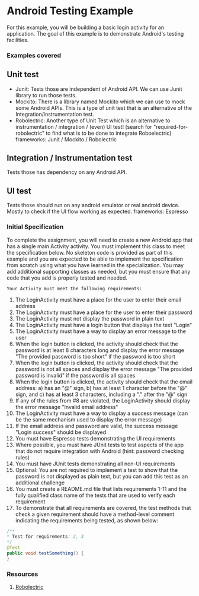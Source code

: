 # Android Testing Example

For this example, you will be building a basic login activity for an application. The goal of this example is to demonstrate Android's testing facilities.


### Examples covered

## Unit test
- Junit: Tests those are independent of Android API. We can use Junit library to run those tests.
- Mockito: There is a library named Mockito which we can use to mock some Android APIs. This is a type of unit test that is an alternative of the Integration/instrumentation test.
- Robolectric: Another type of Unit Test which is an alternative to instrumentation / integration / (even) UI test! (search for "required-for-robolectric" to find what is to be done to integrate Roboelectric)   
frameworks: Junit / Mockito / Robolectric 

## Integration / Instrumentation test
Tests those has dependency on any Android API.  

## UI test
Tests those should run on any android emulator or real android device. Mostly to check if the UI flow working as expected.
frameworks: Espresso


### Initial Specification

To complete the assignment, you will need to create a new Android app that has a single main Activity activity. You must implement this class to meet the specification below. No skeleton code is provided as part of this example and you are expected to be able to implement the specification from scratch using what you have learned in the specialization. You may add additional supporting classes as needed, but you must ensure that any code that you add is properly tested and needed.

```
Your Activity must meet the following requirements:
```

 1. The LoginActivity must have a place for the user to enter their email address
 2. The LoginActivity must have a place for the user to enter their password
 3. The LoginActivity must not display the password in plain text
 4. The LoginActivity must have a login button that displays the text "Login"
 5. The LoginActivity must have a way to display an error message to the user
 6. When the login button is clicked, the activity should check that the password is at least 8 characters long and display the error message "The provided password is too short" if the password is too short
 7. When the login button is clicked, the activity should check that the password is not all spaces and display the error message "The provided password is invalid" if the password is all spaces
 8. When the login button is clicked, the activity should check that the email address: a) has an "@" sign, b) has at least 1 character before the "@" sign, and c) has at least 3 characters, including a "." after the "@" sign
 9. If any of the rules from #8 are violated, the LoginActivity should display the error message "Invalid email address"
 10. The LoginActivity must have a way to display a success message (can be the same mechanism used to display the error message)
 11. If the email address and password are valid, the success message "Login success" should be displayed
 12. You must have Espresso tests demonstrating the UI requirements
 13. Where possible, you must have JUnit tests to test aspects of the app that do not require integration with Android (hint: password checking rules)
 14. You must have JUnit tests demonstrating all non-UI requirements
 15. Optional: You are not required to implement a test to show that the password is not displayed as plain text, but you can add this test as an additional challenge
 16. You must create a README.md file that lists requirements 1-11 and the fully qualified class name of the tests that are used to verify each requirement
 17. To demonstrate that all requirements are covered, the test methods that check a given requirement should have a method-level comment indicating the requirements being tested, as shown below:
 
```java
/**
* Test for requirements: 2, 3
*/
@Test
public void testSomething() {
}
```


### Resources
1. [Robolectric](https://www.vogella.com/tutorials/Robolectric/article.html)